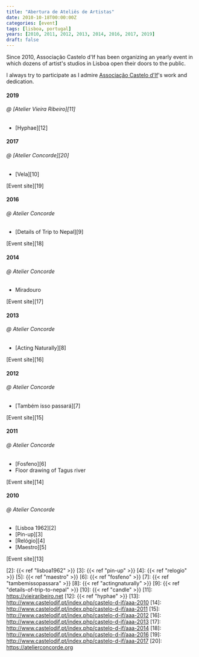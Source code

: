 ```yaml
---
title: "Abertura de Ateliês de Artistas"
date: 2010-10-18T00:00:00Z
categories: [event]
tags: [lisboa, portugal]
years: [2010, 2011, 2012, 2013, 2014, 2016, 2017, 2019]
draft: false
---
```


Since 2010, Associação Castelo d'If has been organizing an yearly event in which dozens of artist's studios in Lisboa open their doors to the public.
<!--more-->

I always try to participate as I admire [Associação Castelo d'If][1]'s work and dedication.

#### 2019

###### @ [Atelier Vieira Ribeiro][11]

* [Hyphae][12]

#### 2017

###### @ [Atelier Concorde][20]

* [Vela][10]

[Event site][19]

#### 2016

###### @ Atelier Concorde

* [Details of Trip to Nepal][9]

[Event site][18]

#### 2014

###### @ Atelier Concorde

* Miradouro

[Event site][17]

#### 2013

###### @ Atelier Concorde

* [Acting Naturally][8]

[Event site][16]

#### 2012

###### @ Atelier Concorde

* [Também isso passará][7]

[Event site][15]

#### 2011

###### @ Atelier Concorde

* [Fosfeno][6]
* Floor drawing of Tagus river

[Event site][14]

#### 2010

###### @ Atelier Concorde

* [Lisboa 1962][2]
* [Pin-up][3]
* [Relógio][4]
* [Maestro][5]

[Event site][13]

[1]: http://www.castelodif.pt
[2]: {{< ref "lisboa1962" >}}
[3]: {{< ref "pin-up" >}}
[4]: {{< ref "relogio" >}}
[5]: {{< ref "maestro" >}}
[6]: {{< ref "fosfeno" >}}
[7]: {{< ref "tambemissopassara" >}}
[8]: {{< ref "actingnaturally" >}}
[9]: {{< ref "details-of-trip-to-nepal" >}}
[10]: {{< ref "candle" >}}
[11]: <https://vieiraribeiro.net>
[12]: {{< ref "hyphae" >}}
[13]: <http://www.castelodif.pt/index.php/castelo-d-if/aaa-2010>
[14]: <http://www.castelodif.pt/index.php/castelo-d-if/aaa-2011>
[15]: <http://www.castelodif.pt/index.php/castelo-d-if/aaa-2012>
[16]: <http://www.castelodif.pt/index.php/castelo-d-if/aaa-2013>
[17]: <http://www.castelodif.pt/index.php/castelo-d-if/aaa-2014>
[18]: <http://www.castelodif.pt/index.php/castelo-d-if/aaa-2016>
[19]: <http://www.castelodif.pt/index.php/castelo-d-if/aaa-2017>
[20]: <https://atelierconcorde.org>
